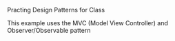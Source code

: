 Practing Design Patterns for Class

This example uses the MVC (Model View Controller) and Observer/Observable pattern
